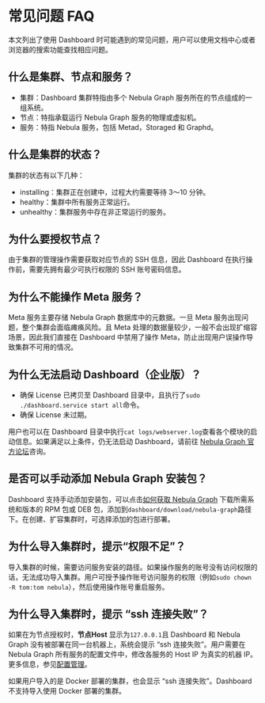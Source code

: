 # 常见问题 FAQ

本文列出了使用 Dashboard 时可能遇到的常见问题，用户可以使用文档中心或者浏览器的搜索功能查找相应问题。

## 什么是集群、节点和服务？

- 集群：Dashboard 集群特指由多个 Nebula Graph 服务所在的节点组成的一组系统。
- 节点：特指承载运行 Nebula Graph 服务的物理或虚拟机。
- 服务：特指 Nebula 服务，包括 Metad，Storaged 和 Graphd。

## 什么是集群的状态？

集群的状态有以下几种：

- installing：集群正在创建中，过程大约需要等待 3～10 分钟。
- healthy：集群中所有服务正常运行。
- unhealthy：集群服务中存在非正常运行的服务。

## 为什么要授权节点？

由于集群的管理操作需要获取对应节点的 SSH 信息，因此 Dashboard 在执行操作前，需要先拥有最少可执行权限的 SSH 账号密码信息。

<!-- ## 什么是扩缩容？

Nebula Graph 是分布式图数据库，可以支持运行时动态扩展和缩减服务。也可以通过 Dashboard 可视化的动态扩展或缩减 Storage 和 Graph 服务（不可以扩缩容 Metad）。 -->

## 为什么不能操作 Meta 服务？

Meta 服务主要存储 Nebula Graph 数据库中的元数据。一旦 Meta 服务出现问题，整个集群会面临瘫痪风险。且 Meta 处理的数据量较少，一般不会出现扩缩容场景，因此我们直接在 Dashboard 中禁用了操作 Meta，防止出现用户误操作导致集群不可用的情况。

<!-- balance-3.1
## 扩缩容之后对数据有什么影响？

- 扩容 Storage，Dashboard 会在指定的机器上创建并运行 Storage 服务，对已有数据不会造成影响，可以在集群信息标签页下的 `服务信息` 页面和 `Leader` 页面，根据自身需求选择进行`Balance Data`或者`Balance Leader`操作。
- 缩容 Storage，Dashboard 会自动执行`Balance Data Remove`语句，确保被指定的服务上的数据分片迁移完成后，停止服务。
- 扩缩容 Graph 对数据不会有影响。
-->

## 为什么无法启动 Dashboard（企业版）？

- 确保 License 已拷贝至 Dashboard 目录中，且执行了`sudo ./dashboard.service start all`命令。
- 确保 License 未过期。

用户也可以在 Dashboard 目录中执行`cat logs/webserver.log`查看各个模块的启动信息。如果满足以上条件，仍无法启动 Dashboard，请前往 [Nebula Graph 官方论坛](https://discuss.nebula-graph.com.cn/ "点击前往 Nebula Graph 官方论坛")咨询。

## 是否可以手动添加 Nebula Graph 安装包？

Dashboard 支持手动添加安装包，可以点击[如何获取 Nebula Graph](https://nebula-graph.com.cn/download/) 下载所需系统和版本的 RPM 包或 DEB 包，添加到`dashboard/download/nebula-graph`路径下。在创建、扩容集群时，可选择添加的包进行部署。


## 为什么导入集群时，提示“权限不足”？

导入集群的时候，需要访问服务安装的路径。如果操作服务的账号没有访问权限的话，无法成功导入集群。用户可授予操作账号访问服务的权限（例如`sudo chown -R tom:tom nebula`），然后使用操作账号重启服务。

## 为什么导入集群时，提示 “ssh 连接失败”？

如果在为节点授权时，**节点Host** 显示为`127.0.0.1`且 Dashboard 和 Nebula Graph 没有被部署在同一台机器上，系统会提示 “ssh 连接失败”。用户需要在 Nebula Graph 所有服务的配置文件中，修改各服务的 Host IP 为真实的机器 IP。更多信息，参见[配置管理](../5.configurations-and-logs/1.configurations/1.configurations.md)。

如果用户导入的是 Docker 部署的集群，也会显示 “ssh 连接失败”。Dashboard 不支持导入使用 Docker 部署的集群。

